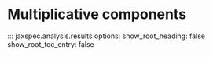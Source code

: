 # Multiplicative components

::: jaxspec.analysis.results
    options:
      show_root_heading: false
      show_root_toc_entry: false